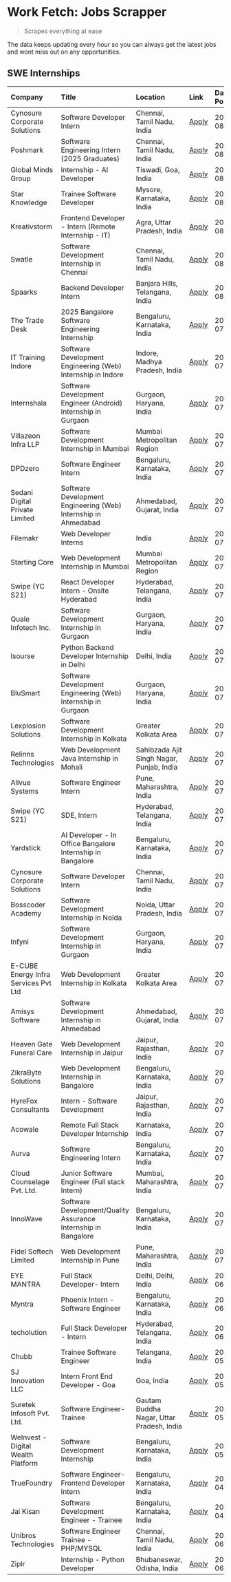 # Work Fetch: Jobs Scrapper
> Scrapes everything at ease

The data keeps updating every hour so you can always get the latest jobs and wont miss out on any opportunities.

## SWE Internships
<!--START_SECTION:workfetch-->
| Company                              | Title                                                          | Location                                  | Link                                                                                                                                                                                                                                                                                                | Date Posted   |
|:-------------------------------------|:---------------------------------------------------------------|:------------------------------------------|:----------------------------------------------------------------------------------------------------------------------------------------------------------------------------------------------------------------------------------------------------------------------------------------------------|:--------------|
| Cynosure Corporate Solutions         | Software Developer Intern                                      | Chennai, Tamil Nadu, India                | [Apply](https://in.linkedin.com/jobs/view/software-developer-intern-at-cynosure-corporate-solutions-3991507758?position=12&pageNum=0&refId=lTGRgv3tkv%2FiueGyUWDMrg%3D%3D&trackingId=URS6pl3%2FIVZT%2BtenybRuCg%3D%3D&trk=public_jobs_jserp-result_search-card)                                     | 2024-08-02    |
| Poshmark                             | Software Engineering Intern (2025 Graduates)                   | Chennai, Tamil Nadu, India                | [Apply](https://in.linkedin.com/jobs/view/software-engineering-intern-2025-graduates-at-poshmark-3973115109?position=36&pageNum=0&refId=lTGRgv3tkv%2FiueGyUWDMrg%3D%3D&trackingId=7N2u75TZ12%2FKCso2MbOBnA%3D%3D&trk=public_jobs_jserp-result_search-card)                                          | 2024-08-02    |
| Global Minds Group                   | Internship - AI Developer                                      | Tiswadi, Goa, India                       | [Apply](https://in.linkedin.com/jobs/view/internship-ai-developer-at-global-minds-group-3991511404?position=37&pageNum=0&refId=lTGRgv3tkv%2FiueGyUWDMrg%3D%3D&trackingId=bSFonXPIx%2FTGH3x6QC3SoA%3D%3D&trk=public_jobs_jserp-result_search-card)                                                   | 2024-08-02    |
| Star Knowledge                       | Trainee Software Developer                                     | Mysore, Karnataka, India                  | [Apply](https://in.linkedin.com/jobs/view/trainee-software-developer-at-star-knowledge-3991516161?position=45&pageNum=0&refId=lTGRgv3tkv%2FiueGyUWDMrg%3D%3D&trackingId=8L1yCJXmLqahPB6FhfVoeQ%3D%3D&trk=public_jobs_jserp-result_search-card)                                                      | 2024-08-02    |
| Kreativstorm                         | Frontend Developer - Intern (Remote Internship - IT)           | Agra, Uttar Pradesh, India                | [Apply](https://in.linkedin.com/jobs/view/frontend-developer-intern-remote-internship-it-at-kreativstorm-3990239094?position=7&pageNum=0&refId=lTGRgv3tkv%2FiueGyUWDMrg%3D%3D&trackingId=rh6MvV8wh24ORk9BEn4f1Q%3D%3D&trk=public_jobs_jserp-result_search-card)                                     | 2024-08-01    |
| Swatle                               | Software Development Internship in Chennai                     | Chennai, Tamil Nadu, India                | [Apply](https://in.linkedin.com/jobs/view/software-development-internship-in-chennai-at-swatle-3990246717?position=15&pageNum=0&refId=lTGRgv3tkv%2FiueGyUWDMrg%3D%3D&trackingId=5s4d5MUY85BUmsxztIgI3g%3D%3D&trk=public_jobs_jserp-result_search-card)                                              | 2024-08-01    |
| Spaarks                              | Backend Developer Intern                                       | Banjara Hills, Telangana, India           | [Apply](https://in.linkedin.com/jobs/view/backend-developer-intern-at-spaarks-3990226465?position=47&pageNum=0&refId=lTGRgv3tkv%2FiueGyUWDMrg%3D%3D&trackingId=6FD9hfYnpyjpwobJdGvdfA%3D%3D&trk=public_jobs_jserp-result_search-card)                                                               | 2024-08-01    |
| The Trade Desk                       | 2025 Bangalore Software Engineering Internship                 | Bengaluru, Karnataka, India               | [Apply](https://in.linkedin.com/jobs/view/2025-bangalore-software-engineering-internship-at-the-trade-desk-3987456531?position=28&pageNum=0&refId=lTGRgv3tkv%2FiueGyUWDMrg%3D%3D&trackingId=fj80Z3WKbFMzu3oCfDHPfA%3D%3D&trk=public_jobs_jserp-result_search-card)                                  | 2024-07-30    |
| IT Training Indore                   | Software Development Engineering (Web) Internship in Indore    | Indore, Madhya Pradesh, India             | [Apply](https://in.linkedin.com/jobs/view/software-development-engineering-web-internship-in-indore-at-it-training-indore-3987149765?position=8&pageNum=0&refId=lTGRgv3tkv%2FiueGyUWDMrg%3D%3D&trackingId=4xSq4ADlJqdNWAtJSb6zMw%3D%3D&trk=public_jobs_jserp-result_search-card)                    | 2024-07-29    |
| Internshala                          | Software Development Engineer (Android) Internship in Gurgaon  | Gurgaon, Haryana, India                   | [Apply](https://in.linkedin.com/jobs/view/software-development-engineer-android-internship-in-gurgaon-at-internshala-3987153031?position=42&pageNum=0&refId=lTGRgv3tkv%2FiueGyUWDMrg%3D%3D&trackingId=OmRcnL3A4xE4wVCbTg1Shw%3D%3D&trk=public_jobs_jserp-result_search-card)                        | 2024-07-29    |
| Villazeon Infra LLP                  | Software Development Internship in Mumbai                      | Mumbai Metropolitan Region                | [Apply](https://in.linkedin.com/jobs/view/software-development-internship-in-mumbai-at-villazeon-infra-llp-3985431977?position=43&pageNum=0&refId=lTGRgv3tkv%2FiueGyUWDMrg%3D%3D&trackingId=WNtH%2FP46IYIu9wLxmie7cA%3D%3D&trk=public_jobs_jserp-result_search-card)                                | 2024-07-27    |
| DPDzero                              | Software Engineer Intern                                       | Bengaluru, Karnataka, India               | [Apply](https://in.linkedin.com/jobs/view/software-engineer-intern-at-dpdzero-3984918371?position=31&pageNum=0&refId=lTGRgv3tkv%2FiueGyUWDMrg%3D%3D&trackingId=X0Kzr%2BSbdgmpA53zGhNzuQ%3D%3D&trk=public_jobs_jserp-result_search-card)                                                             | 2024-07-26    |
| Sedani Digital Private Limited       | Software Development Engineering (Web) Internship in Ahmedabad | Ahmedabad, Gujarat, India                 | [Apply](https://in.linkedin.com/jobs/view/software-development-engineering-web-internship-in-ahmedabad-at-sedani-digital-private-limited-3985017980?position=9&pageNum=0&refId=lTGRgv3tkv%2FiueGyUWDMrg%3D%3D&trackingId=OH8LUESvz4%2Fd7FlUTwpX%2Bg%3D%3D&trk=public_jobs_jserp-result_search-card) | 2024-07-25    |
| Filemakr                             | Web Developer Interns                                          | India                                     | [Apply](https://in.linkedin.com/jobs/view/web-developer-interns-at-filemakr-3981227003?position=59&pageNum=0&refId=lTGRgv3tkv%2FiueGyUWDMrg%3D%3D&trackingId=h8RqBRz%2FrZeL%2B2Y602cDpQ%3D%3D&trk=public_jobs_jserp-result_search-card)                                                             | 2024-07-24    |
| Starting Core                        | Web Development Internship in Mumbai                           | Mumbai Metropolitan Region                | [Apply](https://in.linkedin.com/jobs/view/web-development-internship-in-mumbai-at-starting-core-3981367557?position=11&pageNum=0&refId=lTGRgv3tkv%2FiueGyUWDMrg%3D%3D&trackingId=%2BCvMqW7JPziZ%2FZ55nbmltw%3D%3D&trk=public_jobs_jserp-result_search-card)                                         | 2024-07-23    |
| Swipe (YC S21)                       | React Developer Intern - Onsite Hyderabad                      | Hyderabad, Telangana, India               | [Apply](https://in.linkedin.com/jobs/view/react-developer-intern-onsite-hyderabad-at-swipe-yc-s21-3981326010?position=13&pageNum=0&refId=lTGRgv3tkv%2FiueGyUWDMrg%3D%3D&trackingId=uo%2FO8LnOTwcoJqaM3eFOow%3D%3D&trk=public_jobs_jserp-result_search-card)                                         | 2024-07-23    |
| Quale Infotech Inc.                  | Software Development Internship in Gurgaon                     | Gurgaon, Haryana, India                   | [Apply](https://in.linkedin.com/jobs/view/software-development-internship-in-gurgaon-at-quale-infotech-inc-3981372174?position=18&pageNum=0&refId=lTGRgv3tkv%2FiueGyUWDMrg%3D%3D&trackingId=UbxJVtKkbGaADMIPXXsquA%3D%3D&trk=public_jobs_jserp-result_search-card)                                  | 2024-07-23    |
| Isourse                              | Python Backend Developer Internship in Delhi                   | Delhi, India                              | [Apply](https://in.linkedin.com/jobs/view/python-backend-developer-internship-in-delhi-at-isourse-3981371334?position=20&pageNum=0&refId=lTGRgv3tkv%2FiueGyUWDMrg%3D%3D&trackingId=oDp7VGtXib5M5TZKIuNXiQ%3D%3D&trk=public_jobs_jserp-result_search-card)                                           | 2024-07-23    |
| BluSmart                             | Software Development Engineering (Web) Internship in Gurgaon   | Gurgaon, Haryana, India                   | [Apply](https://in.linkedin.com/jobs/view/software-development-engineering-web-internship-in-gurgaon-at-blusmart-3981371374?position=21&pageNum=0&refId=lTGRgv3tkv%2FiueGyUWDMrg%3D%3D&trackingId=rKrNnUH%2BMoWFESRVsYJshg%3D%3D&trk=public_jobs_jserp-result_search-card)                          | 2024-07-23    |
| Lexplosion Solutions                 | Software Development Internship in Kolkata                     | Greater Kolkata Area                      | [Apply](https://in.linkedin.com/jobs/view/software-development-internship-in-kolkata-at-lexplosion-solutions-3981366528?position=27&pageNum=0&refId=lTGRgv3tkv%2FiueGyUWDMrg%3D%3D&trackingId=XW89wvZYTntXg6puYtAQFw%3D%3D&trk=public_jobs_jserp-result_search-card)                                | 2024-07-23    |
| Relinns Technologies                 | Web Development Java Internship in Mohali                      | Sahibzada Ajit Singh Nagar, Punjab, India | [Apply](https://in.linkedin.com/jobs/view/web-development-java-internship-in-mohali-at-relinns-technologies-3981368497?position=52&pageNum=0&refId=lTGRgv3tkv%2FiueGyUWDMrg%3D%3D&trackingId=kJVwJMfwjSt%2FvkDwb5WcFQ%3D%3D&trk=public_jobs_jserp-result_search-card)                               | 2024-07-23    |
| Allvue Systems                       | Software Engineer Intern                                       | Pune, Maharashtra, India                  | [Apply](https://in.linkedin.com/jobs/view/software-engineer-intern-at-allvue-systems-3980955230?position=58&pageNum=0&refId=lTGRgv3tkv%2FiueGyUWDMrg%3D%3D&trackingId=poK735PSHNOw7p71Fyo0Uw%3D%3D&trk=public_jobs_jserp-result_search-card)                                                        | 2024-07-23    |
| Swipe (YC S21)                       | SDE, Intern                                                    | Hyderabad, Telangana, India               | [Apply](https://in.linkedin.com/jobs/view/sde-intern-at-swipe-yc-s21-3980368092?position=44&pageNum=0&refId=lTGRgv3tkv%2FiueGyUWDMrg%3D%3D&trackingId=MeRsRR5VITU433a6yxch0g%3D%3D&trk=public_jobs_jserp-result_search-card)                                                                        | 2024-07-22    |
| Yardstick                            | AI Developer - In Office Bangalore Internship in Bangalore     | Bengaluru, Karnataka, India               | [Apply](https://in.linkedin.com/jobs/view/ai-developer-in-office-bangalore-internship-in-bangalore-at-yardstick-3981740317?position=51&pageNum=0&refId=lTGRgv3tkv%2FiueGyUWDMrg%3D%3D&trackingId=sKmkzdLs5r6iNJMypvxKrA%3D%3D&trk=public_jobs_jserp-result_search-card)                             | 2024-07-21    |
| Cynosure Corporate Solutions         | Software Developer Intern                                      | Chennai, Tamil Nadu, India                | [Apply](https://in.linkedin.com/jobs/view/software-developer-intern-at-cynosure-corporate-solutions-3979445794?position=26&pageNum=0&refId=lTGRgv3tkv%2FiueGyUWDMrg%3D%3D&trackingId=9WA1%2FMdP0b3xaH7lqKSqFQ%3D%3D&trk=public_jobs_jserp-result_search-card)                                       | 2024-07-20    |
| Bosscoder Academy                    | Software Development Internship in Noida                       | Noida, Uttar Pradesh, India               | [Apply](https://in.linkedin.com/jobs/view/software-development-internship-in-noida-at-bosscoder-academy-3979668791?position=4&pageNum=0&refId=lTGRgv3tkv%2FiueGyUWDMrg%3D%3D&trackingId=ci93dIKfzrJbfLABReED0A%3D%3D&trk=public_jobs_jserp-result_search-card)                                      | 2024-07-18    |
| Infyni                               | Software Development Internship in Gurgaon                     | Gurgaon, Haryana, India                   | [Apply](https://in.linkedin.com/jobs/view/software-development-internship-in-gurgaon-at-infyni-3979668846?position=10&pageNum=0&refId=lTGRgv3tkv%2FiueGyUWDMrg%3D%3D&trackingId=Mo2NlNX%2Fq71Bti6%2Bo6Rz5w%3D%3D&trk=public_jobs_jserp-result_search-card)                                          | 2024-07-18    |
| E-CUBE Energy Infra Services Pvt Ltd | Web Development Internship in Kolkata                          | Greater Kolkata Area                      | [Apply](https://in.linkedin.com/jobs/view/web-development-internship-in-kolkata-at-e-cube-energy-infra-services-pvt-ltd-3979668815?position=14&pageNum=0&refId=lTGRgv3tkv%2FiueGyUWDMrg%3D%3D&trackingId=0wd6kJYZmUGbbIubyEErgw%3D%3D&trk=public_jobs_jserp-result_search-card)                     | 2024-07-18    |
| Amisys Software                      | Software Development Internship in Ahmedabad                   | Ahmedabad, Gujarat, India                 | [Apply](https://in.linkedin.com/jobs/view/software-development-internship-in-ahmedabad-at-amisys-software-3979670728?position=24&pageNum=0&refId=lTGRgv3tkv%2FiueGyUWDMrg%3D%3D&trackingId=hbH5QNcdM%2FThkeKi0RJTtQ%3D%3D&trk=public_jobs_jserp-result_search-card)                                 | 2024-07-18    |
| Heaven Gate Funeral Care             | Web Development Internship in Jaipur                           | Jaipur, Rajasthan, India                  | [Apply](https://in.linkedin.com/jobs/view/web-development-internship-in-jaipur-at-heaven-gate-funeral-care-3979674387?position=39&pageNum=0&refId=lTGRgv3tkv%2FiueGyUWDMrg%3D%3D&trackingId=GsEWEoDzL09BNApct2P0eQ%3D%3D&trk=public_jobs_jserp-result_search-card)                                  | 2024-07-18    |
| ZikraByte Solutions                  | Web Development Internship in Bangalore                        | Bengaluru, Karnataka, India               | [Apply](https://in.linkedin.com/jobs/view/web-development-internship-in-bangalore-at-zikrabyte-solutions-3978596765?position=40&pageNum=0&refId=lTGRgv3tkv%2FiueGyUWDMrg%3D%3D&trackingId=8fGf9POJL6iWuZUfK35Tpw%3D%3D&trk=public_jobs_jserp-result_search-card)                                    | 2024-07-17    |
| HyreFox Consultants                  | Intern - Software Development                                  | Jaipur, Rajasthan, India                  | [Apply](https://in.linkedin.com/jobs/view/intern-software-development-at-hyrefox-consultants-3975991352?position=29&pageNum=0&refId=lTGRgv3tkv%2FiueGyUWDMrg%3D%3D&trackingId=YyffM3RbP4v3YFX%2FtupYmQ%3D%3D&trk=public_jobs_jserp-result_search-card)                                              | 2024-07-14    |
| Acowale                              | Remote Full Stack Developer Internship                         | Karnataka, India                          | [Apply](https://in.linkedin.com/jobs/view/remote-full-stack-developer-internship-at-acowale-3971889398?position=3&pageNum=0&refId=lTGRgv3tkv%2FiueGyUWDMrg%3D%3D&trackingId=xxOO41MSfllS%2BNmnHnwONw%3D%3D&trk=public_jobs_jserp-result_search-card)                                                | 2024-07-10    |
| Aurva                                | Software Engineering Intern                                    | Bengaluru, Karnataka, India               | [Apply](https://in.linkedin.com/jobs/view/software-engineering-intern-at-aurva-3972234446?position=56&pageNum=0&refId=lTGRgv3tkv%2FiueGyUWDMrg%3D%3D&trackingId=PoSwhpM3BmapGP4kMEHQJA%3D%3D&trk=public_jobs_jserp-result_search-card)                                                              | 2024-07-10    |
| Cloud Counselage Pvt. Ltd.           | Junior Software Engineer (Full stack Intern)                   | Mumbai, Maharashtra, India                | [Apply](https://in.linkedin.com/jobs/view/junior-software-engineer-full-stack-intern-at-cloud-counselage-pvt-ltd-3967725851?position=22&pageNum=0&refId=lTGRgv3tkv%2FiueGyUWDMrg%3D%3D&trackingId=Tz4JmdXtzmgICSZh1iSS1Q%3D%3D&trk=public_jobs_jserp-result_search-card)                            | 2024-07-09    |
| InnoWave                             | Software Development/Quality Assurance Internship in Bangalore | Bengaluru, Karnataka, India               | [Apply](https://in.linkedin.com/jobs/view/software-development-quality-assurance-internship-in-bangalore-at-innowave-3970349934?position=19&pageNum=0&refId=lTGRgv3tkv%2FiueGyUWDMrg%3D%3D&trackingId=OvPMXPk8XSPqiLiKprwGjA%3D%3D&trk=public_jobs_jserp-result_search-card)                        | 2024-07-08    |
| Fidel Softech Limited                | Web Development Internship in Pune                             | Pune, Maharashtra, India                  | [Apply](https://in.linkedin.com/jobs/view/web-development-internship-in-pune-at-fidel-softech-limited-3965691167?position=25&pageNum=0&refId=lTGRgv3tkv%2FiueGyUWDMrg%3D%3D&trackingId=1CYsISyePrdVzBzuWFWQwA%3D%3D&trk=public_jobs_jserp-result_search-card)                                       | 2024-07-02    |
| EYE MANTRA                           | Full Stack Developer- Intern                                   | Delhi, Delhi, India                       | [Apply](https://in.linkedin.com/jobs/view/full-stack-developer-intern-at-eye-mantra-3960988037?position=16&pageNum=0&refId=lTGRgv3tkv%2FiueGyUWDMrg%3D%3D&trackingId=rAGjGYA%2FsfIcVRkJflD0AQ%3D%3D&trk=public_jobs_jserp-result_search-card)                                                       | 2024-06-28    |
| Myntra                               | Phoenix Intern - Software Engineer                             | Bengaluru, Karnataka, India               | [Apply](https://in.linkedin.com/jobs/view/phoenix-intern-software-engineer-at-myntra-3947244832?position=35&pageNum=0&refId=lTGRgv3tkv%2FiueGyUWDMrg%3D%3D&trackingId=VWvJtlhX2NtgOCc0Tb1kjw%3D%3D&trk=public_jobs_jserp-result_search-card)                                                        | 2024-06-12    |
| techolution                          | Full Stack Developer - Intern                                  | Hyderabad, Telangana, India               | [Apply](https://in.linkedin.com/jobs/view/full-stack-developer-intern-at-techolution-3947911862?position=48&pageNum=0&refId=lTGRgv3tkv%2FiueGyUWDMrg%3D%3D&trackingId=KddFucxIvq67Vs1WZXLoiA%3D%3D&trk=public_jobs_jserp-result_search-card)                                                        | 2024-06-06    |
| Chubb                                | Trainee Software Engineer                                      | Telangana, India                          | [Apply](https://in.linkedin.com/jobs/view/trainee-software-engineer-at-chubb-3955950075?position=34&pageNum=0&refId=lTGRgv3tkv%2FiueGyUWDMrg%3D%3D&trackingId=w3yFPXBp4uf1Ls4%2BOWpFlQ%3D%3D&trk=public_jobs_jserp-result_search-card)                                                              | 2024-05-27    |
| SJ Innovation LLC                    | Intern Front End Developer - Goa                               | Goa, India                                | [Apply](https://in.linkedin.com/jobs/view/intern-front-end-developer-goa-at-sj-innovation-llc-3931678611?position=23&pageNum=0&refId=lTGRgv3tkv%2FiueGyUWDMrg%3D%3D&trackingId=BQdgFibTy%2FLVTZMbTJXfbw%3D%3D&trk=public_jobs_jserp-result_search-card)                                             | 2024-05-24    |
| Suretek Infosoft Pvt. Ltd.           | Software Engineer-Trainee                                      | Gautam Buddha Nagar, Uttar Pradesh, India | [Apply](https://in.linkedin.com/jobs/view/software-engineer-trainee-at-suretek-infosoft-pvt-ltd-3916999948?position=33&pageNum=0&refId=lTGRgv3tkv%2FiueGyUWDMrg%3D%3D&trackingId=9P4E5s7WvQ6XiEGyW2rC5A%3D%3D&trk=public_jobs_jserp-result_search-card)                                             | 2024-05-04    |
| WeInvest - Digital Wealth Platform   | Software Development Internship                                | Bengaluru, Karnataka, India               | [Apply](https://in.linkedin.com/jobs/view/software-development-internship-at-weinvest-digital-wealth-platform-3912867225?position=2&pageNum=0&refId=lTGRgv3tkv%2FiueGyUWDMrg%3D%3D&trackingId=gOe%2BoZSThI3eMm1XvRX0FQ%3D%3D&trk=public_jobs_jserp-result_search-card)                              | 2024-05-01    |
| TrueFoundry                          | Software Engineer- Frontend Developer Intern                   | Bengaluru, Karnataka, India               | [Apply](https://in.linkedin.com/jobs/view/software-engineer-frontend-developer-intern-at-truefoundry-3887320206?position=30&pageNum=0&refId=lTGRgv3tkv%2FiueGyUWDMrg%3D%3D&trackingId=iSC6p1m0P3amEhwYl%2Be5CA%3D%3D&trk=public_jobs_jserp-result_search-card)                                      | 2024-04-05    |
| Jai Kisan                            | Software Development Engineer - Trainee                        | Bengaluru, Karnataka, India               | [Apply](https://in.linkedin.com/jobs/view/software-development-engineer-trainee-at-jai-kisan-3913911193?position=32&pageNum=0&refId=lTGRgv3tkv%2FiueGyUWDMrg%3D%3D&trackingId=NoO1pPpg7KMV%2FFATbLo%2FNg%3D%3D&trk=public_jobs_jserp-result_search-card)                                            | 2024-04-04    |
| Unibros Technologies                 | Software Engineer Trainee - PHP/MYSQL                          | Chennai, Tamil Nadu, India                | [Apply](https://in.linkedin.com/jobs/view/software-engineer-trainee-php-mysql-at-unibros-technologies-3656599241?position=54&pageNum=0&refId=lTGRgv3tkv%2FiueGyUWDMrg%3D%3D&trackingId=DM4WeslLYS97%2BHpBYCRgYg%3D%3D&trk=public_jobs_jserp-result_search-card)                                     | 2023-06-12    |
| Ziplr                                | Internship - Python Developer                                  | Bhubaneswar, Odisha, India                | [Apply](https://in.linkedin.com/jobs/view/internship-python-developer-at-ziplr-3645677592?position=50&pageNum=0&refId=lTGRgv3tkv%2FiueGyUWDMrg%3D%3D&trackingId=4GhzMLL1sdp%2F%2FZqCSh66uQ%3D%3D&trk=public_jobs_jserp-result_search-card)                                                          | 2023-06-02    |
<!--END_SECTION:workfetch-->

